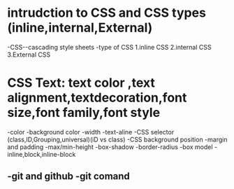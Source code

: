# intrudction to CSS and CSS types (inline,internal,External)
-CSS--cascading style sheets
-type of CSS
1.inline CSS
2.internal CSS
3.External CSS

# CSS Text: text color ,text alignment,textdecoration,font size,font family,font style
-color
-background color
-width
-text-aline
-CSS selector (class,ID,Grouping,universal)(iD vs class)
-CSS background position 
-margin and padding
-max/min-height
-box-shadow
-border-radius
-box model
-inline,block,inline-block




-git and github
-git comand 
-




